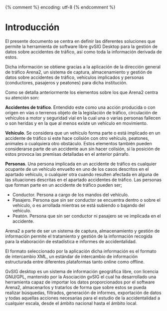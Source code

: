 {% comment %} encoding: utf-8 {% endcomment %}

# Introducción

El presente documento se centra en definir las diferentes soluciones que permite la 
herramienta de software libre gvSIG Desktop para la gestión de datos sobre accidentes de 
tráfico, así como toda la información derivada de estos.

Dicha información se obtiene gracias a la aplicación de la dirección general de 
tráfico Arena2, un sistema de captura, almacenamiento y gestión de datos sobre 
accidentes de tráfico, vehículos implicados y personas (conductores, pasajeros y 
peatones) para dicha institución.

Como se detalla anteriormente los elementos sobre los que Arena2 centra su atención son:

**Accidentes de tráfico**. Entendido este como una acción producida o con origen en vías 
o terrenos objeto de la legislación de tráfico, circulación de vehículos a motor y seguridad 
vial en la cual una o varias personas fallecen o son heridas y en la que al menos 
existe un vehículo en movimiento.

**Vehículo**. Se considera que un vehículo forma parte o está implicado en un accidente 
de tráfico si este hace colisión con otro vehículo, peatones, animales o cualquiera 
otro obstáculo. Estos elementos también pueden considerarse parte de un accidente aun 
sin hacer colisión, si la posición de estos provoca las premisas detalladas 
en el anterior párrafo.

**Personas**. Una persona implicada en un accidente de tráfico es cualquier ocupante 
de un vehículo envuelto en uno de los casos descritos en el apartado vehículo, o 
cualquier otra cuando resulten afectada en alguna de las situaciones descritas en el 
apartado accidentes de tráfico. Las personas que forman parte en un accidente de 
tráfico pueden ser;

* Conductor. Persona a cargo de los mandos del vehículo.
* Pasajero. Persona que sin ser conductor se encuentra dentro o sobre el vehículo, 
  o es arrollada mientras se está subiendo o bajando del vehículo.
* Peatón. Persona que sin ser conductor ni pasajero se ve implicada en el accidente.

Arena2 a parte de ser un sistema de captura, almacenamiento y gestión de información 
permite el tratamiento y gestión de la información recogida para la elaboración de 
estadística e informes de accidentalidad.

El formato seleccionado por la aplicación dicha información es el formato de 
intercambio XML, un estándar de intercambio de información estructurada entre 
diferentes plataformas tanto online como offline.

GvSIG desktop es un sistema de información geográfica libre, con licencia GNU/GPL, 
mantenido por la Asociación gvSIG el cual ha desarrollado una herramienta capaz de 
importar los datos proporcionados por el software Arena2, almacenarlos y tratarlos 
de forma que sobre estos se pueda realizar búsquedas, filtrados, generación de informes, 
exportación de datos y todas aquellas acciones necesarias para el estudio de la 
accidentalidad a cualquier escala, desde el ámbito nacional hasta el ámbito local.
